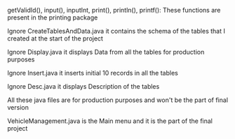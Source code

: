 getValidId(), input(), inputInt, print(), println(), printf(): These functions are present in the printing package


Ignore CreateTablesAndData.java it contains the schema of the tables that I created at the start of the project

Ignore Display.java it displays Data from all the tables for production purposes 

Ignore Insert.java it inserts initial 10 records in all the tables

Ignore Desc.java it displays Description of the tables


All these java files are for production purposes and won't be the part of final version

VehicleManagement.java is the Main menu and it is the part of the final project
